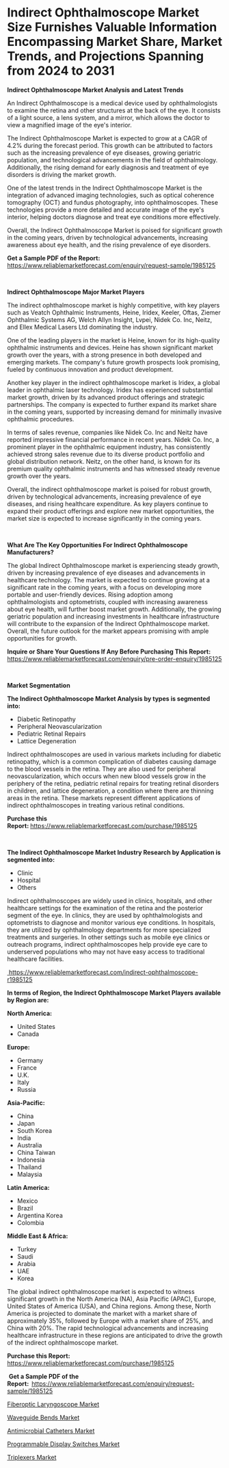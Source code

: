 <p><h1>Indirect Ophthalmoscope Market Size Furnishes Valuable Information Encompassing Market Share, Market Trends, and Projections Spanning from 2024 to 2031</h1></p><p><strong>Indirect Ophthalmoscope Market Analysis and Latest Trends</strong></p>
<p><p>An Indirect Ophthalmoscope is a medical device used by ophthalmologists to examine the retina and other structures at the back of the eye. It consists of a light source, a lens system, and a mirror, which allows the doctor to view a magnified image of the eye's interior.</p><p>The Indirect Ophthalmoscope Market is expected to grow at a CAGR of 4.2% during the forecast period. This growth can be attributed to factors such as the increasing prevalence of eye diseases, growing geriatric population, and technological advancements in the field of ophthalmology. Additionally, the rising demand for early diagnosis and treatment of eye disorders is driving the market growth.</p><p>One of the latest trends in the Indirect Ophthalmoscope Market is the integration of advanced imaging technologies, such as optical coherence tomography (OCT) and fundus photography, into ophthalmoscopes. These technologies provide a more detailed and accurate image of the eye's interior, helping doctors diagnose and treat eye conditions more effectively.</p><p>Overall, the Indirect Ophthalmoscope Market is poised for significant growth in the coming years, driven by technological advancements, increasing awareness about eye health, and the rising prevalence of eye disorders.</p></p>
<p><strong>Get a Sample PDF of the Report:&nbsp;</strong> <a href="https://www.reliablemarketforecast.com/enquiry/request-sample/1985125">https://www.reliablemarketforecast.com/enquiry/request-sample/1985125</a></p>
<p>&nbsp;</p>
<p><strong>Indirect Ophthalmoscope Major Market Players</strong></p>
<p><p>The indirect ophthalmoscope market is highly competitive, with key players such as Veatch Ophthalmic Instruments, Heine, Iridex, Keeler, Oftas, Ziemer Ophthalmic Systems AG, Welch Allyn Insight, Lvpei, Nidek Co. Inc, Neitz, and Ellex Medical Lasers Ltd dominating the industry.</p><p>One of the leading players in the market is Heine, known for its high-quality ophthalmic instruments and devices. Heine has shown significant market growth over the years, with a strong presence in both developed and emerging markets. The company's future growth prospects look promising, fueled by continuous innovation and product development.</p><p>Another key player in the indirect ophthalmoscope market is Iridex, a global leader in ophthalmic laser technology. Iridex has experienced substantial market growth, driven by its advanced product offerings and strategic partnerships. The company is expected to further expand its market share in the coming years, supported by increasing demand for minimally invasive ophthalmic procedures.</p><p>In terms of sales revenue, companies like Nidek Co. Inc and Neitz have reported impressive financial performance in recent years. Nidek Co. Inc, a prominent player in the ophthalmic equipment industry, has consistently achieved strong sales revenue due to its diverse product portfolio and global distribution network. Neitz, on the other hand, is known for its premium quality ophthalmic instruments and has witnessed steady revenue growth over the years.</p><p>Overall, the indirect ophthalmoscope market is poised for robust growth, driven by technological advancements, increasing prevalence of eye diseases, and rising healthcare expenditure. As key players continue to expand their product offerings and explore new market opportunities, the market size is expected to increase significantly in the coming years.</p></p>
<p>&nbsp;</p>
<p><strong>What Are The Key Opportunities For Indirect Ophthalmoscope Manufacturers?</strong></p>
<p><p>The global Indirect Ophthalmoscope market is experiencing steady growth, driven by increasing prevalence of eye diseases and advancements in healthcare technology. The market is expected to continue growing at a significant rate in the coming years, with a focus on developing more portable and user-friendly devices. Rising adoption among ophthalmologists and optometrists, coupled with increasing awareness about eye health, will further boost market growth. Additionally, the growing geriatric population and increasing investments in healthcare infrastructure will contribute to the expansion of the Indirect Ophthalmoscope market. Overall, the future outlook for the market appears promising with ample opportunities for growth.</p></p>
<p><strong>Inquire or Share Your Questions If Any Before Purchasing This Report:</strong> <a href="https://www.reliablemarketforecast.com/enquiry/pre-order-enquiry/1985125">https://www.reliablemarketforecast.com/enquiry/pre-order-enquiry/1985125</a></p>
<p>&nbsp;</p>
<p><strong>Market Segmentation</strong></p>
<p><strong>The Indirect Ophthalmoscope Market Analysis by types is segmented into:</strong></p>
<p><ul><li>Diabetic Retinopathy</li><li>Peripheral Neovascularization</li><li>Pediatric Retinal Repairs</li><li>Lattice Degeneration</li></ul></p>
<p><p>Indirect ophthalmoscopes are used in various markets including for diabetic retinopathy, which is a common complication of diabetes causing damage to the blood vessels in the retina. They are also used for peripheral neovascularization, which occurs when new blood vessels grow in the periphery of the retina, pediatric retinal repairs for treating retinal disorders in children, and lattice degeneration, a condition where there are thinning areas in the retina. These markets represent different applications of indirect ophthalmoscopes in treating various retinal conditions.</p></p>
<p><strong>Purchase this Report:&nbsp;</strong><a href="https://www.reliablemarketforecast.com/purchase/1985125">https://www.reliablemarketforecast.com/purchase/1985125</a></p>
<p>&nbsp;</p>
<p><strong>The Indirect Ophthalmoscope Market Industry Research by Application is segmented into:</strong></p>
<p><ul><li>Clinic</li><li>Hospital</li><li>Others</li></ul></p>
<p><p>Indirect ophthalmoscopes are widely used in clinics, hospitals, and other healthcare settings for the examination of the retina and the posterior segment of the eye. In clinics, they are used by ophthalmologists and optometrists to diagnose and monitor various eye conditions. In hospitals, they are utilized by ophthalmology departments for more specialized treatments and surgeries. In other settings such as mobile eye clinics or outreach programs, indirect ophthalmoscopes help provide eye care to underserved populations who may not have easy access to traditional healthcare facilities.</p></p>
<p><a href="https://www.reliablemarketforecast.com/indirect-ophthalmoscope-r1985125">&nbsp;https://www.reliablemarketforecast.com/indirect-ophthalmoscope-r1985125</a></p>
<p><strong>In terms of Region, the Indirect Ophthalmoscope Market Players available by Region are:</strong></p>
<p>
    <p> <strong> North America: </strong>
        <ul>
            <li>United States</li>
            <li>Canada</li>
        </ul>
        </p> 
    <p> <strong> Europe: </strong>
        <ul>
            <li>Germany</li>
            <li>France</li>
            <li>U.K.</li>
            <li>Italy</li>
            <li>Russia</li>
        </ul>
        </p> 
    <p> <strong> Asia-Pacific: </strong>
        <ul>
            <li>China</li>
            <li>Japan</li>
            <li>South Korea</li>
            <li>India</li>
            <li>Australia</li>
            <li>China Taiwan</li>
            <li>Indonesia</li>
            <li>Thailand</li>
            <li>Malaysia</li>
        </ul>
        </p> 
    <p> <strong> Latin America: </strong>
        <ul>
            <li>Mexico</li>
            <li>Brazil</li>
            <li>Argentina Korea</li>
            <li>Colombia</li>
        </ul>
        </p> 
    <p> <strong> Middle East & Africa: </strong>
        <ul>
            <li>Turkey</li>
            <li>Saudi</li>
            <li>Arabia</li>
            <li>UAE</li>
            <li>Korea</li>
        </ul>
    </p>
    </p>
<p><p>The global indirect ophthalmoscope market is expected to witness significant growth in the North America (NA), Asia Pacific (APAC), Europe, United States of America (USA), and China regions. Among these, North America is projected to dominate the market with a market share of approximately 35%, followed by Europe with a market share of 25%, and China with 20%. The rapid technological advancements and increasing healthcare infrastructure in these regions are anticipated to drive the growth of the indirect ophthalmoscope market.</p></p>
<p><strong>Purchase this Report: </strong><a href="https://www.reliablemarketforecast.com/purchase/1985125">https://www.reliablemarketforecast.com/purchase/1985125</a></p>
<p>&nbsp;<strong>Get a Sample PDF of the Report:&nbsp;&nbsp;</strong><a href="https://www.reliablemarketforecast.com/enquiry/request-sample/1985125">https://www.reliablemarketforecast.com/enquiry/request-sample/1985125</a></p>
<p><strong></strong></p>
<p><p><a href="https://github.com/qndifksd5/Market-Research-Report-List-1/blob/main/fiberoptic-laryngoscope-market.md">Fiberoptic Laryngoscope Market</a></p><p><a href="https://medium.com/@diegomoen/global-waveguide-bends-market-opportunities-and-forecast-for-period-from-2024-to-2031-b38c0b420b56">Waveguide Bends Market</a></p><p><a href="https://github.com/dylanObrien626/Market-Research-Report-List-1/blob/main/antimicrobial-catheters-market.md">Antimicrobial Catheters Market</a></p><p><a href="https://medium.com/@alyciaebert/programmable-display-switches-market-share-size-trends-industry-analysis-report-by-application-923098f2d680">Programmable Display Switches Market</a></p><p><a href="https://medium.com/@amandaexton567/global-triplexers-market-focus-on-application-end-use-industry-type-equipment-and-region-be6b65cbffa2">Triplexers Market</a></p></p>